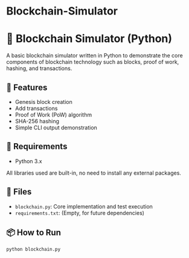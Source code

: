 # Blockchain-Simulator
# 🧱 Blockchain Simulator (Python)

A basic blockchain simulator written in Python to demonstrate the core components of blockchain technology such as blocks, proof of work, hashing, and transactions.

## 🚀 Features

- Genesis block creation
- Add transactions
- Proof of Work (PoW) algorithm
- SHA-256 hashing
- Simple CLI output demonstration

## 🐍 Requirements

- Python 3.x

All libraries used are built-in, no need to install any external packages.

## 📁 Files

- `blockchain.py`: Core implementation and test execution
- `requirements.txt`: (Empty, for future dependencies)

## 📦 How to Run

```bash
python blockchain.py
